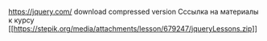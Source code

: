 https://jquery.com/
download compressed version
Cссылка на материалы к курсу
[[https://stepik.org/media/attachments/lesson/679247/jqueryLessons.zip]]

